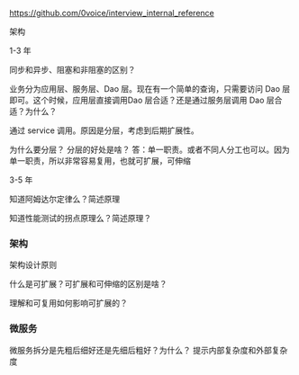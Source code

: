 
https://github.com/0voice/interview_internal_reference

架构

1-3 年

同步和异步、阻塞和非阻塞的区别？

业务分为应用层、服务层、Dao 层。现在有一个简单的查询，只需要访问 Dao 层即可。这个时候，应用层直接调用Dao 层合适？还是通过服务层调用 Dao
层合适？为什么？

通过 service 调用。原因是分层，考虑到后期扩展性。

为什么要分层？ 分层的好处是啥？
答：单一职责。或者不同人分工也可以。因为单一职责，所以非常容易复用，也就可扩展，可伸缩


3-5 年

知道阿姆达尔定律么？简述原理

知道性能测试的拐点原理么？简述原理？

### 架构

架构设计原则

什么是可扩展？可扩展和可伸缩的区别是啥？

理解和可复用如何影响可扩展的？

### 微服务

微服务拆分是先粗后细好还是先细后粗好？为什么？ 提示内部复杂度和外部复杂度
